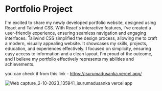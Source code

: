 # Portfolio Project

I'm excited to share my newly developed portfolio website, designed using React and Tailwind CSS. With React's interactive features, I've created a user-friendly experience, ensuring seamless navigation and engaging interfaces. Tailwind CSS simplified the design process, allowing me to craft a modern, visually appealing website. It showcases my skills, projects, education, and experiences effectively. I focused on simplicity, ensuring easy access to information and a clean layout. I'm proud of the outcome, and I believe my portfolio effectively represents my abilities and achievements.

you can check it from this link - https://isurumadusanka.vercel.app/

![Web capture_2-10-2023_135941_isurumadusanka vercel app](https://github.com/IsuruX98/portfolio/assets/104721314/130a0e22-d0c6-419c-9519-c49b968dc45a)
